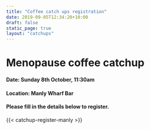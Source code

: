```yaml
---
title: "Coffee catch ups registration"
date: 2019-09-05T12:34:20+10:00
draft: false
static_page: true
layout: "catchups"
---
```

# Menopause coffee catchup 

#### Date: Sunday 8th October, 11:30am 
#### Location: Manly Wharf Bar

#### Please fill in the details below to register.
{{< catchup-register-manly >}} 

